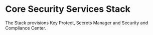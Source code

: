 # Core Security Services Stack

The Stack provisions Key Protect, Secrets Manager and Security and Compliance Center. 

